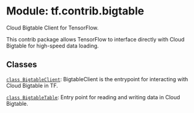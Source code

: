 <div itemscope itemtype="http://developers.google.com/ReferenceObject">
<meta itemprop="name" content="tf.contrib.bigtable" />
<meta itemprop="path" content="Stable" />
</div>

# Module: tf.contrib.bigtable

Cloud Bigtable Client for TensorFlow.

This contrib package allows TensorFlow to interface directly with Cloud Bigtable
for high-speed data loading.


## Classes

[`class BigtableClient`](../../tf/contrib/bigtable/BigtableClient.md): BigtableClient is the entrypoint for interacting with Cloud Bigtable in TF.

[`class BigtableTable`](../../tf/contrib/bigtable/BigtableTable.md): Entry point for reading and writing data in Cloud Bigtable.

